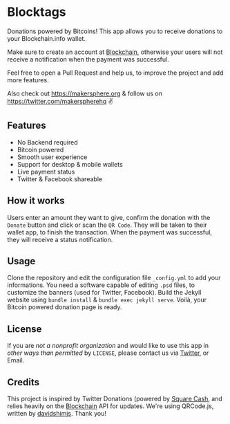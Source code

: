 # Blocktags

Donations powered by Bitcoins!
This app allows you to receive donations to your Blockchain.info wallet.

Make sure to create an account at [Blockchain](https://blockchain.info), otherwise your users will not receive a notification when the payment was successful.

Feel free to open a Pull Request and help us, to improve the project and add more features.

Also check out https://makersphere.org & follow us on https://twitter.com/makerspherehq ✌️

## Features
* No Backend required
* Bitcoin powered
* Smooth user experience
* Support for desktop & mobile wallets
* Live payment status
* Twitter & Facebook shareable

## How it works
Users enter an amount they want to give, confirm the donation with the `Donate` button and click or scan the `QR Code`.
They will be taken to their wallet app, to finish the transaction.
When the payment was successful, they will receive a status notification.

## Usage
Clone the repository and edit the configuration file `_config.yml` to add your informations.
You need a software capable of editing `.psd` files, to customize the banners (used for Twitter, Facebook).
Build the Jekyll website using `bundle install` & `bundle exec jekyll serve`.
Voilà, your Bitcoin powered donation page is ready.

## License
If you are _not a nonprofit organization_ and would like to use this app in _other ways than permitted_ by `LICENSE`, please contact us via [Twitter](https://twitter.com/makerspherehq), or Email.

## Credits
This project is inspired by Twitter Donations (powered by [Square Cash](https://cash.me), and relies heavily on the [Blockchain](https://blockchain.info) API for updates.
We're using QRCode.js, written by [davidshimjs](https://github.com/davidshimjs/qrcodejs).
Thank you!
